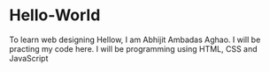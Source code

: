 # Hello-World
To learn web designing 
Hellow, I am Abhijit Ambadas Aghao. I will be practing my code here.
I will be programming using HTML, CSS and JavaScript
